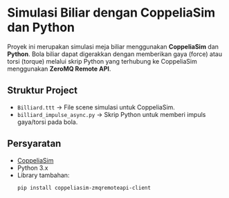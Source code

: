 # Simulasi Biliar dengan CoppeliaSim dan Python

Proyek ini merupakan simulasi meja biliar menggunakan **CoppeliaSim** dan **Python**. 
Bola biliar dapat digerakkan dengan memberikan gaya (force) atau torsi (torque) melalui skrip Python 
yang terhubung ke CoppeliaSim menggunakan **ZeroMQ Remote API**.

## Struktur Project
- `Billiard.ttt` → File scene simulasi untuk CoppeliaSim.
- `billiard_impulse_async.py` → Skrip Python untuk memberi impuls gaya/torsi pada bola.

## Persyaratan
- [CoppeliaSim](https://www.coppeliarobotics.com/downloads)
- Python 3.x
- Library tambahan:
  ```bash
  pip install coppeliasim-zmqremoteapi-client
